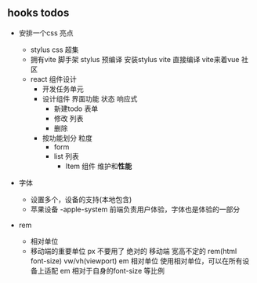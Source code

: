 ## hooks todos

- 安排一个css 亮点
    - stylus
        css 超集
    - 拥有vite 脚手架
        stylus 预编译 安装stylus vite 直接编译
        vite来着vue 社区
    - react 组件设计
        - 开发任务单元
        - 设计组件
            界面功能 状态 响应式
            - 新建todo 表单
            - 修改 列表 
            - 删除
        - 按功能划分 粒度
            - form
            - list 列表
                - Item 组件 维护和**性能**

- 字体
    - 设置多个，设备的支持(本地包含)
    - 苹果设备 -apple-system  前端负责用户体验，字体也是体验的一部分
- rem
    - 相对单位
    - 移动端的重要单位 px 不要用了 绝对的
        移动端 宽高不定的 rem(html font-size) vw/vh(viewport)  em  相对单位
        使用相对单位，可以在所有设备上适配
        em 相对于自身的font-size 等比例